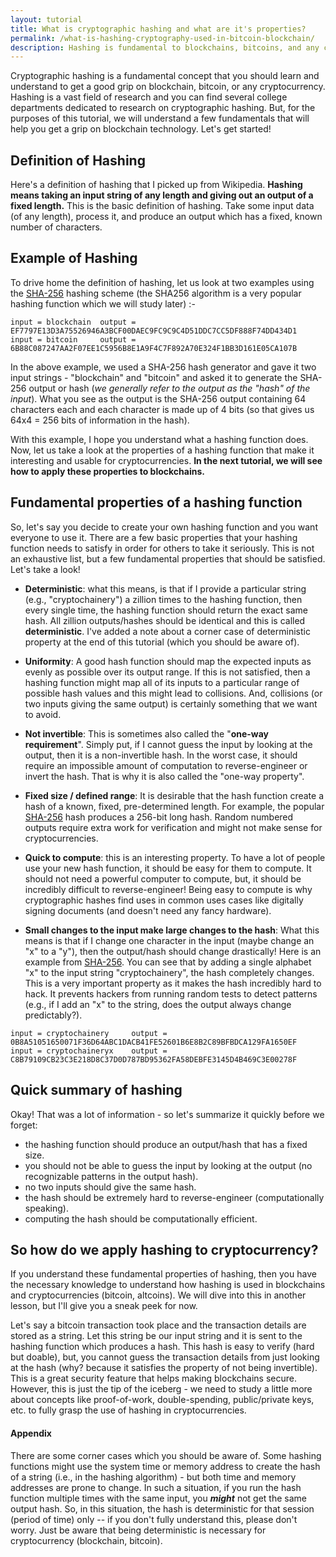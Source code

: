 ```yaml
---
layout: tutorial
title: What is cryptographic hashing and what are it's properties?
permalink: /what-is-hashing-cryptography-used-in-bitcoin-blockchain/
description: Hashing is fundamental to blockchains, bitcoins, and any cryptocurrency and in this lesson, we look at the basic properties of hashing and how these properties makes hashing attractive to blockchains and cryptocurrencies. 
---
```


Cryptographic hashing is a fundamental concept that you should learn and understand to get a good grip on blockchain, bitcoin, or any cryptocurrency. Hashing is a vast field of research and you can find several college departments dedicated to research on cryptographic hashing. But, for the purposes of this tutorial, we will understand a few fundamentals that will help you get a grip on blockchain technology. Let's get started! 

## Definition of Hashing 
Here's a definition of hashing that I picked up from Wikipedia. **Hashing means taking an input string of any length and giving out an output of a fixed length.** This is the basic definition of hashing. Take some input data (of any length), process it, and produce an output which has a fixed, known number of characters.

## Example of Hashing 
To drive home the definition of hashing, let us look at two examples using the [SHA-256](http://www.iwar.org.uk/comsec/resources/cipher/sha256-384-512.pdf) hashing scheme (the SHA256 algorithm is a very popular hashing function which we will study later) :-
```
input = blockchain  output = EF7797E13D3A75526946A3BCF00DAEC9FC9C9C4D51DDC7CC5DF888F74DD434D1
input = bitcoin     output = 6B88C087247AA2F07EE1C5956B8E1A9F4C7F892A70E324F1BB3D161E05CA107B 
```
In the above example, we used a SHA-256 hash generator and gave it two input strings - "blockchain" and "bitcoin" and asked it to generate the SHA-256 output or hash (_we generally refer to the output as the "hash" of the input_). What you see as the output is the SHA-256 output containing 64 characters each and each character is made up of 4 bits (so that gives us 64x4 = 256 bits of information in the hash). 

With this example, I hope you understand what a hashing function does. Now, let us take a look at the properties of a hashing function that make it interesting and usable for cryptocurrencies. **In the next tutorial, we will see how to apply these properties to blockchains.**


## Fundamental properties of a hashing function
So, let's say you decide to create your own hashing function and you want everyone to use it. There are a few basic properties that your hashing function needs to satisfy in order for others to take it seriously. This is not an exhaustive list, but a few fundamental properties that should be satisfied. Let's take a look! 

* **Deterministic**: what this means, is that if I provide a particular string (e.g., "cryptochainery") a zillion times to the hashing function, then every single time, the hashing function should return the exact same hash. All zillion outputs/hashes should be identical and this is called **deterministic**. I've added a note about a corner case of deterministic property at the end of this tutorial (which you should be aware of). 

* **Uniformity**: A good hash function should map the expected inputs as evenly as possible over its output range. If this is not satisfied, then a hashing function might map all of its inputs to a particular range of possible hash values and this might lead to collisions. And, collisions (or two inputs giving the same output) is certainly something that we want to avoid. 

* **Not invertible**: This is sometimes also called the "**one-way requirement**". Simply put, if I cannot guess the input by looking at the output, then it is a non-invertible hash. In the worst case, it should require an impossible amount of computation to reverse-engineer or invert the hash. That is why it is also called the "one-way property".

* **Fixed size / defined range**: It is desirable that the hash function create a hash of a known, fixed, pre-determined length. For example, the popular [SHA-256](https://en.wikipedia.org/wiki/SHA-2) hash produces a 256-bit long hash. Random numbered outputs require extra work for verification and might not make sense for cryptocurrencies.

* **Quick to compute**: this is an interesting property. To have a lot of people use your new hash function, it should be easy for them to compute. It should not need a powerful computer to compute, but, it should be incredibly difficult to reverse-engineer! Being easy to compute is why cryptographic hashes find uses in common uses cases like digitally signing documents (and doesn't need any fancy hardware).

* **Small changes to the input make large changes to the hash**: What this means is that if I change one character in the input (maybe change an "x" to a "y"), then the output/hash should change drastically! Here is an example from [SHA-256](https://en.wikipedia.org/wiki/SHA-2). You can see that by adding a single alphabet "x" to the input string "cryptochainery", the hash completely changes. This is a very important property as it makes the hash incredibly hard to hack. It prevents hackers from running random tests to detect patterns (e.g., if I add an "x" to the string, does the output always change predictably?).
```
input = cryptochainery     output = 0B8A51051650071F36D64ABC1DACB41FE52601B6E8B2C89BFBDCA129FA1650EF
input = cryptochaineryx    output = C8B79109CB23C3E218D8C37D0D787BD95362FA58DEBFE3145D4B469C3E00278F 
```

## Quick summary of hashing
Okay! That was a lot of information - so let's summarize it quickly before we forget:

* the hashing function should produce an output/hash that has a fixed size. 
* you should not be able to guess the input by looking at the output (no recognizable patterns in the output hash).
* no two inputs should give the same hash.
* the hash should be extremely hard to reverse-engineer (computationally speaking).
* computing the hash should be computationally efficient. 

## So how do we apply hashing to cryptocurrency?
If you understand these fundamental properties of hashing, then you have the necessary knowledge to understand how hashing is used in blockchains and cryptocurrencies (bitcoin, altcoins). We will dive into this in another lesson, but I'll give you a sneak peek for now.

Let's say a bitcoin transaction took place and the transaction details are stored as a string. Let this string be our input string and it is sent to the hashing function which produces a hash. This hash is easy to verify (hard but doable), but, you cannot guess the transaction details from just looking at the hash (why? because it satisfies the property of not being invertible). This is a great security feature that helps making blockchains secure. However, this is just the tip of the iceberg - we need to study a little more about concepts like proof-of-work, double-spending, public/private keys, etc. to fully grasp the use of hashing in cryptocurrencies. 

#### Appendix
There are some corner cases which you should be aware of. Some hashing functions might use the system time or memory address to create the hash of a string (i.e., in the hashing algorithm) - but both time and memory addresses are prone to change. In such a situation, if you run the hash function multiple times with the same input, you _**might**_ not get the same output hash. So, in this situation, the hash is deterministic for that session (period of time) only -- if you don't fully understand this, please don't worry. Just be aware that being deterministic is necessary for cryptocurrency (blockchain, bitcoin).

